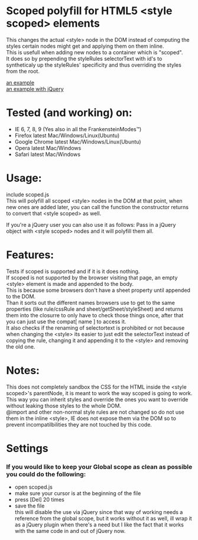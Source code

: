 # Scoped polyfill for HTML5 &lt;style scoped&gt; elements

This changes the actual &lt;style&gt; node in the DOM instead of computing the styles certain nodes might get and applying them on them inline.  
This is usefull when adding new nodes to a container which is "scoped".  
It does so by prepending the styleRules selectorText with id's to syntheticaly up the styleRules' specificity and thus overriding the styles from the root.  

[an example](http://pm5544.eu/scoped/ "clicky for example")  
[an example with jQuery](http://pm5544.eu/scoped/indexjquery.htm "clicky for example")  

# Tested (and working) on:
* IE 6, 7, 8, 9 (Yes also in all the FrankensteinModes&trade;)  
* Firefox latest Mac/Windows/Linux(Ubuntu)  
* Google Chrome latest Mac/Windows/Linux(Ubuntu)  
* Opera latest Mac/Windows  
* Safari latest Mac/Windows  

# Usage:
include scoped.js  
This will polyfill all scoped &lt;style&gt; nodes in the DOM at that point, when new ones are added later, you can call the function the constructor returns to convert that &lt;style scoped&gt; as well.  

If you're a jQuery user you can also use it as follows:
Pass in a jQuery object with &lt;style scoped&gt; nodes and it will polyfill them all.  

# Features:
Tests if scoped is supported and if it is it does nothing.  
If scoped is not supported by the browser visiting that page, an empty &lt;style&gt; element is made and appended to the body.  
This is because some browsers don't have a sheet property until appended to the DOM.  
Than it sorts out the different names browsers use to get to the same properties (like rule/cssRule and sheet/getSheet/styleSheet) and returns them into the closurre to only have to check those things once, after that you can just use the compat[ name ] to access it.  
It also checks if the renaming of selectortext is prohibited or not because when changing the &lt;style&gt; its easier to just edit the selectorText instead of copying the rule, changing it and appending it to the &lt;style&gt; and removing the old one.  
 
# Notes:
This does not completely sandbox the CSS for the HTML inside the &lt;style scoped&gt;'s parentNode, it is meant to work the way scoped is going to work.  
This way you can inherit styles and override the ones you want to override without leaking those styles to the whole DOM.  
@import and other non-normal style rules are not changed so do not use them in the inline &lt;style&gt;, IE does not expose them via the DOM so to prevent incompatilbilities they are not touched by this code.  

# Settings
### If you would like to keep your Global scope as clean as possible you could do the following:
* open scoped.js  
* make sure your cursor is at the beginning of the file  
* press [Del] 20 times  
* save the file  
this will disable the use via jQuery since that way of working needs a reference from the global scope, but it works without it as well, ill wrap it as a jQuery plugin when there's a need but I like the fact that it works with the same code in and out of jQuery now.

